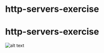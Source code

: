 # http-servers-exercise
# http-servers-exercise

![alt text](https://github.com/g-marcin/http-servers-exercise/blob/main/image.jpg?raw=true)